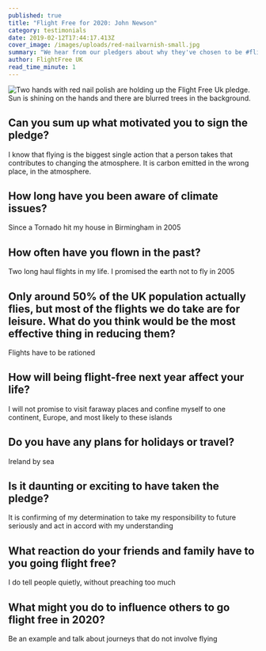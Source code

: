 ```yaml
---
published: true
title: "Flight Free for 2020: John Newson"
category: testimonials
date: 2019-02-12T17:44:17.413Z
cover_image: /images/uploads/red-nailvarnish-small.jpg
summary: "We hear from our pledgers about why they've chosen to be #flightfree in 2020"
author: FlightFree UK
read_time_minute: 1
---
```

![Two hands with red nail polish are holding up the Flight Free Uk pledge. Sun is shining on the hands and there are blurred trees in the background. ](/images/uploads/red-nailvarnish.jpg)

## **Can you sum up what motivated you to sign the pledge?**

I know that flying is the biggest single action that a person takes that contributes to changing the atmosphere. It is carbon emitted in the wrong place, in the atmosphere.

## **How long have you been aware of climate issues?**

Since a Tornado hit my house in Birmingham in 2005

## **How often have you flown in the past?**

Two long haul flights in my life. I promised the earth not to fly in 2005

## **Only around 50% of the UK population actually flies, but most of the flights we do take are for leisure. What do you think would be the most effective thing in reducing them?**

Flights have to be rationed

## **How will being flight-free next year affect your life?**

I will not promise to visit faraway places and confine myself to one continent, Europe, and most likely to these islands 

## **Do you have any plans for holidays or travel?**

Ireland by sea

## **Is it daunting or exciting to have taken the pledge?**

It is confirming of my determination to take my responsibility to future seriously and act in accord with my understanding

## **What reaction do your friends and family have to you going flight free?**

I do tell people quietly, without preaching too much

## **What might you do to influence others to go flight free in 2020?**

Be an example and talk about journeys that do not involve flying